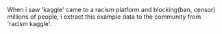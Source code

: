
When i saw 'kaggle' came to a racism platform and blocking(ban, censor) millions of people, i extract this example data to the community from 'racism kaggle'.

